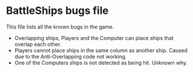 BattleShips bugs file
=====================
This file lists all the known bugs in the game.

* Overlapping ships, Players and the Computer can place ships that overlap each other.
* Players cannot place ships in the same column as another ship. Caused due to the Anti-Overlapping code not working.
* One of the Computers ships is not detected as being hit. Unknown why.